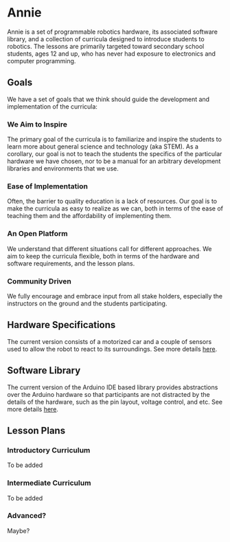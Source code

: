 # Annie

Annie is a set of programmable robotics hardware, its associated software library, and a collection of curricula designed to introduce students to robotics.
The lessons are primarily targeted toward secondary school students, ages 12 and up, who has never had exposure to electronics and computer programming.

## Goals

We have a set of goals that we think should guide the development and implementation of the curricula:

### We Aim to Inspire
The primary goal of the curricula is to familiarize and inspire the students to learn more about general science and technology (aka STEM).
As a corollary, our goal is not to teach the students the specifics of the particular hardware we have chosen, nor to be a
manual for an arbitrary development libraries and environments that we use. 

### Ease of Implementation
Often, the barrier to quality education is a lack of resources. Our goal is to make the curricula as easy to realize as we can,
both in terms of the ease of teaching them and the affordability of implementing them. 

### An Open Platform
We understand that different situations call for different approaches. We aim to keep the curricula flexible, both in terms 
of the hardware and software requirements, and the lesson plans.

### Community Driven
We fully encourage and embrace input from all stake holders, especially the instructors on the ground and the students participating.

## Hardware Specifications
The current version consists of a motorized car and a couple of sensors used to allow the robot to react to its surroundings.
See more details [here](hardware/README.md).

## Software Library
The current version of the Arduino IDE based library provides abstractions over the Arduino hardware so that participants are not distracted by the 
details of the hardware, such as the pin layout, voltage control, and etc.
See more details [here](library/arduino/README.md).

## Lesson Plans

### Introductory Curriculum
To be added

### Intermediate Curriculum
To be added

### Advanced?
Maybe?